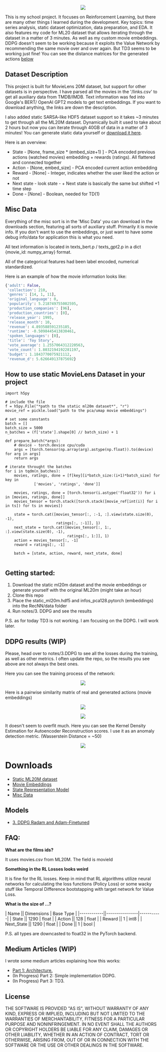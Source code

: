 <p align="center"> 
<img src="./res/logo.png">
</p>

This is my school project. It focuses on Reinforcement Learning, but there are many other things I learned during the development. Key topics: time series analysis, static dataset optimization, data preparation, and EDA. It also features my code for ML20 dataset that allows iterating through the dataset in a matter of 3 minutes. As well as my custom movie embeddings. DDPG doesn't seem to be working because it exploits the Value Network by recommending the same movie over and over again. But TD3 seems to be working just fine! You can see the distance matrices for the generated actions [below](#td3-results)


## Dataset Description
This project is built for MovieLens 20M dataset, but support for other datasets is in perspective. I have parsed all the movies in the '/links.csv' to get all auxiliary data from TMDB/IMDB. Text information was fed into Google's BERT/ OpenAI GPT2 models to get text embeddings. If you want to download anything, the links are down the description. 

I also added static SARSA-like HDF5 dataset support so it takes ~3 minutes to get through all the ML20M dataset. Dynamically built it used to take about 2 hours but now you can iterate through 40GB of data in a matter of 3 minutes! You can generate static data yourself or [download it here](https://drive.google.com/open?id=1pPf-7AmUVceVfgfmKEJ6ireEDKEJHw-7).

Here is an overview:

- State - [None, frame_size * (embed_size+1) ] - PCA encoded previous actions (watched movies) embedding + rewards (ratings). All flattered and connected together
- Action - [None, embed_size] - PCA encoded current action embedding
- Reward - [None] - Integer, indicates whether the user liked the action or not
- Next state - look state - + Next state is basically the same but shifted +1 time step
- Done - [None] - Boolean, needed for TD(1)

## Misc Data

Everything of the misc sort is in the 'Misc Data' you can download in the downloads section, featuring all sorts of auxiliary stuff. Primarily it is movie info. If you don't want to use the embeddings, or just want to have some debug info/data for application this is what you need.

All text information is located in texts_bert.p / texts_gpt2.p in a dict {movie_id: numpy_array} format.

All of the categorical features had been label encoded, numerical standardized.

Here is an example of how the movie information looks like:

```python
{'adult': False,
 'collection': 210,
 'genres': [14, 1, 11],
 'original_language': 0,
 'popularity': 5.218749755002595,
 'production_companies': [96],
 'production_countries': [0],
 'release_year': 1995,
 'release_month': 10,
 'revenue': 4.893588591235185,
 'runtime': -0.5098445413830461,
 'spoken_languages': [0],
 'title': 'Toy Story',
 'vote_average': 1.2557064312220563,
 'vote_count': 1.8032194192281197,
 'budget': 1.1843770075921112,
 'revenue_d': 5.626649137875692}
```

## How to use static MovieLens Dataset in your project

```
import h5py

# include the file
f = h5py.File("*path to the static ml20m dataset*", "r")
movie_ref = pickle.load("path to the pca/umap movie embeddings")

# set some constants
batch = []
batch_size = 5000
n_batches = (f['state'].shape[0] // batch_size) + 1

def prepare_batch(*args):
    # device - torch.device cpu/cuda
    args = [torch.tensor(np.array(arg).astype(np.float)).to(device) for arg in args]
    return args

# iterate throught the batches
for i in tqdm(n_batches):
    movies, ratings, done = [f[key][i*batch_size:(i+1)*batch_size] for key in
             ['movies', 'ratings', 'done']]
    
    movies, ratings, done = [torch.tensor(i.astype('float32')) for i in [movies, ratings, done]]
    movies_tensor = torch.stack([torch.stack([movie_ref[int(i)] for i in ts]) for ts in movies])
    
    state = torch.cat([movies_tensor[:, :-1, :].view(state.size(0), -1),
                       ratings[:, :-1]], 1)
    next_state = torch.cat([movies_tensor[:, 1:, :].view(state.size(0), -1),
                            ratings[:, 1:]], 1)
    action = movies_tensor[:, -1]
    reward = ratings[:, -1]
    
    batch = [state, action, reward, next_state, done]
    
```

## Getting started:

1. Download the static ml20m dataset and the movie embeddings or generate yourself with the original ML20m (might take an hour)
2. Clone this repo
3. Place the static_ml20m.hdf5 and infos_pca128.pytorch (embeddings) into the RecNN/data folder
4. Run notes/3. DDPG and see the results

P.S. as for today TD3 is not working. I am focusing on the DDPG. I will work later.

## DDPG results (WIP)

Please, head over to notes/3.DDPG to see all the losses during the training, as well as other metrics. I often update the repo, so the results you see above are not always the best ones. 

Here you can see the training process of the network:

<p align="center"> 
<img src="./res/Losses.png">
</p>

Here is a pairwise similarity matrix of real and generated actions (movie embeddings)

<p align="center"> 
<img src="./res/real_dist.png">
</p>
 

<p align="center"> 
<img src="./res/gen_dist.png">
</p>

It doesn't seem to overfit much. Here you can see the Kernel Density Estimation for Autoencoder Reconstruction scores. I use it as an anomaly detection metric. (Wasserstein Distance = ~50)

<p align="center"> 
<img src="./res/Anomaly_Detection.png">
</p>

 # Downloads
- [Static ML20M dataset](https://drive.google.com/open?id=1pPf-7AmUVceVfgfmKEJ6ireEDKEJHw-7)
- [Movie Embeddings](https://drive.google.com/open?id=1kTyu05ZmtP2MA33J5hWdX8OyUYEDW4iI)
- [State Representation Model](https://drive.google.com/open?id=1DuNvPQ8pIxmZEFGNtXRSRxRcoWXU_0cO)
- [Misc Data](https://drive.google.com/open?id=1TclEmCnZN_Xkl3TfUXL5ivPYmLnIjQSu)

## Models

- [3. DDPG Radam and Adam-Finetuned](https://drive.google.com/open?id=1s7ltM6ZQ3SHbCosjN6oGvVvdpfdegKWP)

## FAQ:

**What are the films ids?**
 
 It uses movies.csv from ML20M. The field is movieId
 
 **Something in the RL Losses looks weird**
 
It is fine for the RL losses. Keep in mind that RL algorithms utilize neural networks for calculating the loss functions (Policy Loss) or some wacky stuff like Temporal Difference bootstapping with target network for Value Loss.
 
 **What is the size of ...?**
 
| Name       || Dimensions  | Base Type |
|------------||----------------|-----------|
| State      || 1290           | float     | 
| Action     || 128            | float     | 
| Reward     || 1              | int8      | 
| Next_State || 1290           | float     | 
| Done       || 1              | bool      | 

P.S. all types are downcasted to float32 in the PyTorch backend.

## Medium Articles (WIP)
I wrote some medium articles explaining how this works:
  -  [ Part 1: Architecture.](https://towardsdatascience.com/deep-reinforcement-learning-for-news-recommendation-part-1-architecture-5741b1a6ed56)
  - (In Progress) Part 2: Simple implementation DDPG. 
  - (In Progress) Part 3: TD3.

License
----

THE SOFTWARE IS PROVIDED "AS IS", WITHOUT WARRANTY OF ANY KIND, EXPRESS OR IMPLIED, INCLUDING BUT NOT LIMITED TO THE WARRANTIES OF MERCHANTABILITY, FITNESS FOR A PARTICULAR PURPOSE AND NONINFRINGEMENT. IN NO EVENT SHALL THE AUTHORS OR COPYRIGHT HOLDERS BE LIABLE FOR ANY CLAIM, DAMAGES OR OTHER LIABILITY, WHETHER IN AN ACTION OF CONTRACT, TORT OR OTHERWISE, ARISING FROM, OUT OF OR IN CONNECTION WITH THE SOFTWARE OR THE USE OR OTHER DEALINGS IN THE SOFTWARE.

